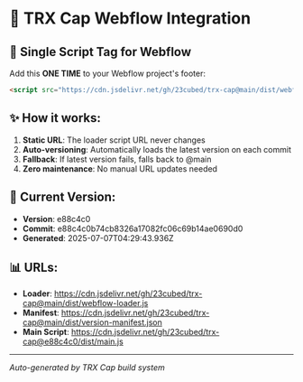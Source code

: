 # 🎯 TRX Cap Webflow Integration

## 🔗 Single Script Tag for Webflow

Add this **ONE TIME** to your Webflow project's footer:

```html
<script src="https://cdn.jsdelivr.net/gh/23cubed/trx-cap@main/dist/webflow-loader.js"></script>
```

## ✨ How it works:

1. **Static URL**: The loader script URL never changes
2. **Auto-versioning**: Automatically loads the latest version on each commit
3. **Fallback**: If latest version fails, falls back to @main
4. **Zero maintenance**: No manual URL updates needed

## 🚀 Current Version:
- **Version**: e88c4c0
- **Commit**: e88c4c0b74cb8326a17082fc06c69b14ae0690d0
- **Generated**: 2025-07-07T04:29:43.936Z

## 📊 URLs:
- **Loader**: https://cdn.jsdelivr.net/gh/23cubed/trx-cap@main/dist/webflow-loader.js
- **Manifest**: https://cdn.jsdelivr.net/gh/23cubed/trx-cap@main/dist/version-manifest.json
- **Main Script**: https://cdn.jsdelivr.net/gh/23cubed/trx-cap@e88c4c0/dist/main.js

---
*Auto-generated by TRX Cap build system*
